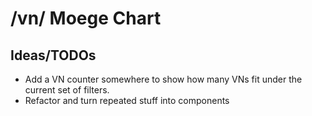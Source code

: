 # /vn/ Moege Chart

## Ideas/TODOs

-   Add a VN counter somewhere to show how many VNs fit under the current set of filters.
-   Refactor and turn repeated stuff into components
